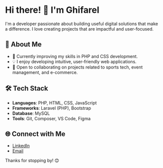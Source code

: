 # Hi there! 👋 I'm Ghifarel

I'm a developer passionate about building useful digital solutions that make a difference. I love creating projects that are impactful and user-focused.

## 🚀 About Me

- 🌱 Currently improving my skills in PHP and CSS development.
- 💡 I enjoy developing intuitive, user-friendly web applications.
- 🤝 Open to collaborating on projects related to sports tech, event management, and e-commerce.

## 🛠️ Tech Stack

- **Languages**: PHP, HTML, CSS, JavaScript
- **Frameworks**: Laravel (PHP), Bootstrap
- **Database**: MySQL
- **Tools**: Git, Composer, VS Code, Figma

## 🌐 Connect with Me

- [LinkedIn](https://www.linkedin.com/in/ghifarelahnaf/)
- [Email](mailto:ghifarel62@gmail.com)

Thanks for stopping by! 😊
